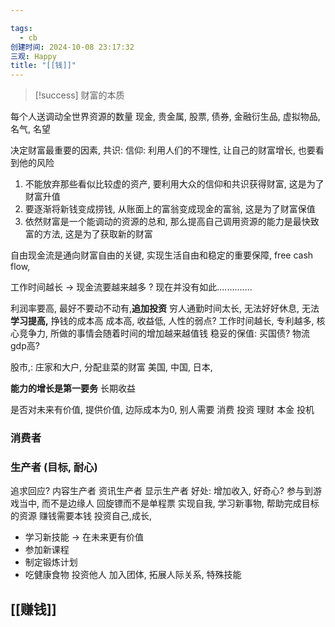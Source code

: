 ```yaml
---

tags:
  - cb
创建时间: 2024-10-08 23:17:32
三观: Happy
title: "[[钱]]"
---
```


> [!success]  财富的本质
>
每个人送调动全世界资源的数量
现金, 贵金属, 股票, 债券, 金融衍生品, 虚拟物品, 名气, 名望


决定财富最重要的因素, 
共识: 
信仰: 
利用人们的不理性, 让自己的财富增长, 也要看到他的风险
1. 不能放弃那些看似比较虚的资产, 要利用大众的信仰和共识获得财富, 这是为了财富升值
2. 要逐渐将新钱变成捞钱, 从账面上的富翁变成现金的富翁, 这是为了财富保值
3. 依然财富是一个能调动的资源的总和, 那么提高自己调用资源的能力是最快致富的方法, 这是为了获取新的财富

自由现金流是通向财富自由的关键, 实现生活自由和稳定的重要保障,
free cash flow, 

工作时间越长 -> 现金流要越来越多 ? 现在并没有如此..............

利润率要高, 最好不要动不动有,**追加投资** 
穷人通勤时间太长, 无法好好休息, 无法**学习提高,** 挣钱的成本高
成本高, 收益低, 
人性的弱点? 
工作时间越长, 专利越多, 
核心竞争力, 所做的事情会随着时间的增加越来越值钱
稳妥的保值: 买国债? 
物流gdp高? 

股市,: 庄家和大户, 分配韭菜的财富
美国,
中国, 
日本, 

**能力的增长是第一要务** 
长期收益

是否对未来有价值, 
提供价值, 边际成本为0, 别人需要
消费
投资  理财  本金
投机

### 消费者

### 生产者 (目标, 耐心)
追求回应? 
内容生产者
资讯生产者
显示生产者
好处:  增加收入, 好奇心? 参与到游戏当中, 而不是边缘人 回旋镖而不是单程票
实现自我, 学习新事物, 
帮助完成目标的资源
赚钱需要本钱
投资自己,成长, 
* 学习新技能 -> 在未来更有价值
* 参加新课程
* 制定锻炼计划
* 吃健康食物
投资他人
加入团体, 拓展人际关系, 特殊技能

## [[赚钱]]







